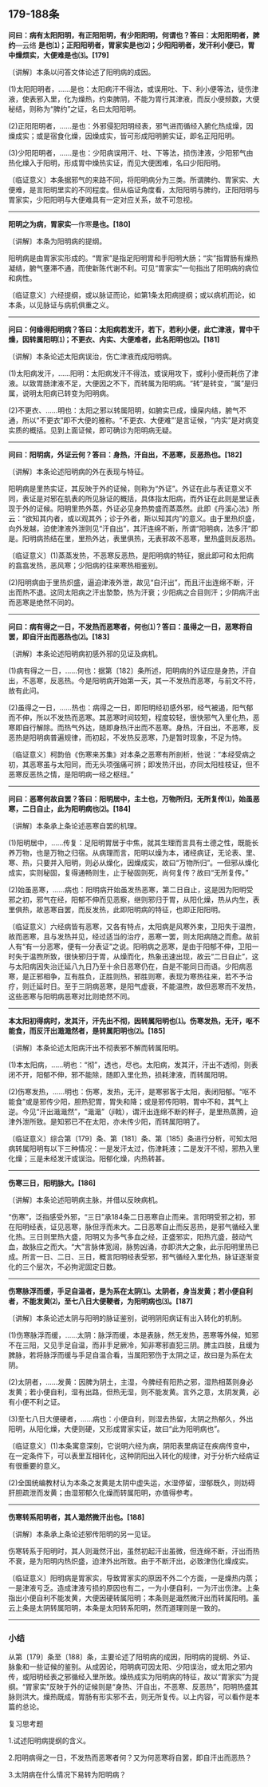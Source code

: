 ## 179-188条

**问曰：病有太阳阳明，有正阳阳明，有少阳阳明，何谓也？答曰：太阳阳明者，脾约**—云络  **是也⑴；正阳阳明者，胃家实是也⑵；少阳阳明者，发汗利小便已，胃中燥烦实，大便难是也⑶。[179]**

〔讲解〕本条以问答文体论述了阳明病的成因。

(1)太阳阳明者，……是也：太阳病汗不得法，或误用吐、下、利小便等法，徒伤津液，使表邪入里，化为燥热，约束脾阴，不能为胃行其津液，而反小便频数，大便秘结，则称为“脾约”之证，名曰太阳阳明。

(2)正阳阳明者，……是也：外邪侵犯阳明经表，邪气进而循经入腑化热成燥，因燥成实；或是宿食化燥，因燥成实，皆可形成阳明腑实证，即名正阳阳明。

(3)少阳阳明者，……是也：少阳病误用汗、吐、下等法，损伤津液，少阳邪气由热化燥入于阳明，形成胃中燥热实证，而见大便困难，名曰少阳阳明。

〔临证意义〕本条据邪气的来路不同，将阳明病分为三类。所谓脾约、胃家实、大便难，是言阳明里实的不同程度。但从临证角度看，太阳阳明与脾约，正阳阳明与胃家实，少阳阳明与大便难具有一定对应关系，故不可忽视。

------

**阳明之为病，胃家实**—作寒**是也。[180]**

〔讲解〕本条为阳明病的提纲。

阳明病是由胃家实形成的。“胃家”是指足阳明胃和手阳明大肠；“实”指胃肠有燥热凝结，腑气壅滞不通，而使新陈代谢不利。可见“胃家实”一句指出了阳明病的病位和病性。

〔临证意义〕六经提纲，或以脉证而论，如第1条太阳病提纲；或以病机而论，如本条，以见脉证与病机俱重之义。

------

**问曰：何缘得阳明病？答曰：太阳病若发汗，若下，若利小便，此亡津液，胃中干燥，因转属阳明⑴；不更衣、内实、大便难者，此名阳明也⑵。[181]**

〔讲解〕本条论述太阳病误治，伤亡津液而成阳明病。

(1)太阳病发汗，……阳明：太阳病发汗不得法，或误用攻下，或利小便而耗伤了津液。以致胃肠津液不足，大便因之不下，而转属为阳明病。“转”是转变，“属”是归属，说明太阳病已转变为阳明病。

(2)不更衣、……明也：太阳之邪以转属阳明，如腑实已成，燥屎内结，腑气不通，所以“不更衣”即不大便的雅称。“不更衣、大便难”’是言证候，“内实”是对病变实质的概括。见到上面证候，即可确诊为阳明病无疑。

------

**问曰：阳明病，外证云何？答曰：身热，汗自出，不恶寒，反恶热也。[182]**

〔讲解〕本条论述阳明病的外在表现与特征。

阳明病是里热实证，其反映于外的证候，则称为“外证”。外证在此与表证意义不同，表证是对邪在肌表的所见脉证的概括，具体指太阳病，而外证在此则是里证表现于外的证候。阳明里热外蒸，外证必见身热势盛而蒸蒸然。此即《丹溪心法》所云：“欲知其内者，或以观其外；诊于外者，斯以知其内”的意义。由于里热炽盛，向外发越，迫使津液外泄则见“汗自出”，其汗连绵不断，所谓“阳明病，法多汗”即是。阳明病热结在里，里热外达，表里俱热，无表邪故不恶寒，里热盛则反恶热。

〔临证意义〕(1)蒸蒸发热，不恶寒反恶热，是阳明病的特征，据此即可和太阳病的翕翕发热，恶风寒；少阳病的往来寒热相鉴别。

(2)阳明病由于里热炽盛，逼迫津液外泄，故见“自汗出”，而且汗出连绵不断，汗出而热不退。这同太阳病之汗出漐漐，热为汗衰；少阳病之合目则汗；少阴病汗出而恶寒是绝然不同的。

------

**问曰：病有得之一日，不发热而恶寒者，何也⑴？答曰：虽得之一日，恶寒将自罢，即自汗出而恶热也⑵。[183]**

〔讲解〕本条论述阳明病初感外邪的见证及病机。

(1)病有得之一日，……何也：据第〔182〕条所述，阳明病的外证应是身热，汗自出，不恶寒，反恶热。今是阳明病开始第一天，其一不发热而恶寒，与前文不符，故有此问。

(2)虽得之一日，……热也：病得之一日，即阳明经初感外邪，经气被遏，阳气郁而不伸，所以不发热而恶寒。其恶寒时间较短，程度较轻，很快邪气入里化热，恶寒即自行解除。而热气外达，随即身热汗出而不恶寒。身热，汗自出，不恶寒，反恶热是阳明病普遍规律，而初起，不发热反恶寒，乃是暂时现象，不足为恃。

〔临证意义〕柯韵伯《伤寒来苏集》对本条之恶寒有所剖析，他说：“本经受病之初，其恶寒虽与太阳同，而无头项强痛可辨；即发热汗出，亦同太阳桂枝证，但不恶寒反恶热之情，是阳明病一经之枢纽。”

------

**问曰：恶寒何故自罢？答曰：阳明居中，主土也，万物所归，无所复传⑴，始虽恶寒，二日自止，此为阳明病也⑵。[184]**

〔讲解〕本条承上条论述恶寒自罢的机理。

(1)阳明居中，……传复：足阳明胃居于中焦，就其生理而言具有土德之性，既能长养万物，也是万物之归宿。从病理而言，阳明以燥为本，诸经病证，无论表、里、寒、热，只要并入阳明，则必从燥化，因燥成实，故曰“万物所归”。一但邪从燥化成实，实则秘固，复得通畅则生，止于秘固则死，尚何复传？故曰“无所复传。”

(2)始虽恶寒，……病也：阳明病开始虽发热恶寒，第二日自止，这是因为阳明受邪之初，邪气在经，阳郁不伸而见恶察，继则邪归于胃，从阳化燥，热从内生，表里俱热，故恶寒自罢，而反发热，此即阳明病的特征，也即正阳阳明。

〔临证意义〕六经病皆有恶寒，又各有特点，太阳病是风寒外束，卫阳失于温煦，故而恶寒，且与发热并见，经过适当的治疗，恶寒一罢，则太阳病随之而愈。故前人有“有一分恶寒，便有一分表证”之说。阳明病之恶寒，是由于阳郁不伸，卫阳一时失于温煦所致，很快邪归于胃，从燥而化，热象迅速出现，故云“二日自止”，这与太阳病因失治迁延八九日乃至十余日恶寒仍在，自是不能同日而语。少阳病恶寒，是正邪相争，互有胜负，正胜则热，邪胜则寒，表现为寒热往来，若不予治疗，则迁延时日。至于三阴病恶寒，是阳气虚衰，不能温煦，故但恶寒而不发热，这些恶寒与阳明病恶寒对比则绝然不同。

------

**本太阳初得病时，发其汗，汗先出不彻，因转属阳明也⑴。伤寒发热，无汗，呕不能食，而反汗出濈濈然者，是转属阳明也⑵。[185]**

〔讲解〕本条论述太阳病汗出不彻表邪不解而转属阳明。

(1)本太阳病，……明也：“彻”，透也，尽也。太阳病，发其汗，汗出不透彻，则表闭不开，阳郁不伸，邪不能除，随即入里化热，损耗津液，而转属阳明。

(2)伤寒发热，……明也：伤寒，发热，无汗，是寒邪客于太阳，表闭阳郁。“呕不能食”或是邪传少阳，胆热犯胃，胃失和降；或是邪传阳明，胃中不和，其气上逆。今见“汗出濈濈然”，“濈濈”（jǐ戟），谓汗出连绵不断的样子，是里热蒸腾，迫津外泄所致。是知邪已不在太阳，亦未传少阳，而转属阳明了。

〔临证意义〕综合第〔179〕条、第〔181〕条、第〔185〕条进行分析，可知太阳病转属阳明有以下三种情况：一是发汗太过，伤津耗液；二是发汗不彻，邪热入里化燥；三是未经发汗或误治。阳郁化燥，内热转甚。

------

**伤寒三日，阳明脉大。[186]**

〔讲解〕本条论述阳明病主脉，并借以反映病机。

“伤寒”，泛指感受外邪，“三日”承184条二日恶寒自止而来。言阳明受邪之初，邪在阳明经表，证见恶寒，脉但浮而未大。二日恶寒自止而反恶热，是邪气循经入里化热。三日则里热大盛，阳明又为多气多血之经，正盛邪实，阳热亢盛，鼓动气血，故脉应之而大。“大”言脉体宽阔，脉势凶涌，亦即洪大之象，此示阳明里热已成。所言一日、二日、三日，概言阳明经表受邪，邪气循经入里化热，脉证逐渐变化的三个层次，不必拘泥固定日数。

------

**伤寒脉浮而缓，手足自温者，是为系在太阴⑴。太阴者，身当发黄；若小便自利者，不能发黄⑵，至七八日大便鞕者，为阳明病也⑶。[187]**

〔讲解〕本条论述太阴与阳明的脉证鉴别，说明阴阳病证有出入转化的机制。

(1)伤寒脉浮而缓，……太阴：脉浮而缓，本是表脉，然无发热，恶寒等外候，知邪不在三阳，又见手足自温，而非手足厥冷，知非寒邪直犯三阴。脾主四肢，且缓为脾脉，若将脉浮而缓与手足自温合看，当属阳邪伤于太阴之证，故曰是为系在太阴。

(2)太阴者，……发黄：因脾为阴土，主湿，今脾经有阳热之邪，湿热相蒸则身必发黄；若小便自利，湿有出路，但热无湿，则不能发黄。言外之意，太阴发黄，必有小便不利之证。

(3)至七八日大便硬者，……病也：小便自利，则湿去热留，太阴之热郁久，外出阳明，从阳化燥，大便则硬，又形成胃家实证，故曰“此为阳明病也”。

〔临证意义〕(1)本条寓意深刻，它说明六经为病，阴阳表里病证在疾病传变中，在一定条件下，可以表里互相转化，这种阴阳出入转化的规律，对于分析六经病证有很重要的意义。

(2)全国统编教材认为本条之发黄是太阴中虚失运，水湿停留，湿郁既久，则妨碍肝胆疏泄而发黄；由湿邪郁久化燥而转属阳明，亦值得参考。

------

**伤寒转系阳明者，其人濈然微汗出也。[188]**

〔讲解〕本条承上条论述邪传阳明的另一见证。

伤寒转系于阳明时，其人则濈然汗出，虽然初起汗出虽微，但连绵不断，汗出而热不衰，是为阳明内热炽盛，迫津外出所致。由于不断汗出，必致津伤化燥成实。

〔临证意义〕阳明病是胃家实，导致胃家实的原因不外二个方面，一是燥热内蒸；一是津液亏乏。造成津液亏损的原因也有二，一为小便自利，一为汗出伤津。上条指出小便自利不能发黄，大便因硬转属阳明；本条则是濈然微汗出而转属阳明。虽云上条是太阴转属阳明，本条是太阳转系阳明，然而道理则是一致的。

------

### **小结**

从第〔179〕条至〔188〕条，主要论述了阳明病的成因，阳明病的提纲、外证、脉象和一些证候的鉴别。从成因论，阳明病可因太阳、少阳误治，或太阳之邪内传，或阳明经表之邪循经入里所致。燥热成实为阳明病的特征，故以“胃家实”为提纲。“胃家实”反映于外的证候则是“身热、汗自出，不恶寒、反恶热”，阳明热盛其脉则洪大。燥热既成，胃肠有形实邪不去，则无所复传。以上内容，可以看作是本篇的总论。

复习思考题

1.试述阳明病提纲的含义。

2.阳明病得之一日，不发热而恶寒者何？又为何恶寒将自罢，即自汗出而恶热？

3.太阴病在什么情况下易转为阳明病？
